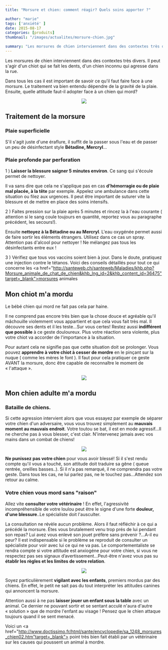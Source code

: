 ```yaml
---
title: "Morsure et chien: comment réagir? Quels soins apporter ?"

author: "marie"
tags: ['anxiété' ]
date: 2015-08-17
categories: [produits]
thumbnail: "/images/actualites/morsure-chien.jpg"

summary: "Les morsures de chien interviennent dans des contextes très divers ; Il peut s'agir d'un chiot qui se fait les dents, d'un chien inconnu qui agresse dans la rue.."
---
```


Les morsures de chien interviennent dans des contextes très divers. Il peut s'agir d'un chiot qui se fait les dents, d'un chien inconnu qui agresse dans la rue.


Dans tous les cas il est important de savoir ce qu'il faut faire face à une morsure. Le traitement va bien entendu dépendre de la gravité de la plaie.
Ensuite, quelle attitude faut-il adopter face à un chien qui mord?


<p align="center"><img src="/images/actualites/morsure-chien.jpg"></p>

## Traitement de la morsure ##
### Plaie superficielle ###
S'il s'agit juste d'une éraflure, il suffit de la passer sous l'eau et de passer un peu de désinfectant style <b>Bétadine, Mercryl</b>...


### Plaie profonde par perforation ###
1 ) <b>Laisser la blessure saigner 5 minutes environ</b>. Ce sang qui s'écoule permet de nettoyer.

 Il va sans dire que cela ne s'applique pas en cas <b>d’hémorragie ou de plaie mal placée, à la tête</b> par exemple. Appelez une ambulance dans cette situation ou filez aux urgences. Il peut être important de suturer vite la blessure et de mettre en place des soins intensifs.

 2 ) Faites pression sur la plaie après 5 minutes et rincez la à l'eau courante ( attention si le sang coule toujours en quantité, reportez vous au paragraphe précédent, les secours!).

  Ensuite <b>nettoyez à la Bétadine ou au Mercryl</b>. L'eau oxygénée permet aussi de faire sortir les éléments étrangers. Utilisez dans ce cas un spray. Attention pas d'alcool pour nettoyer ! Ne mélangez pas tous les désinfectants entre eux !

  3 ) Vérifiez que tous vos vaccins soient bien à jour. Dans le doute, pratiquez une injection contre le tétanos. Voici des conseils détaillés pour tout ce qui concerne les <a href="http://santeweb.ch/santeweb/Maladies/khb.php?Morsure_animale_de_chat_de_chien&khb_lng_id=2&khb_content_id=36475"target=_blank">morsures animales</a>




## Mon chiot m'a mordu ##

Le bébé chien qui mord ne fait pas cela par haine.

Il ne comprend pas encore très bien que la chose douce et agréable qu'il mâchouille violemment vous appartient et que cela vous fait très mal. Il découvre ses dents et il les teste...Sur vous certes! Restez aussi <b>indifférent que possible</b> à ce geste douloureux. Plus votre réaction sera violente, plus votre chiot va accorder de l'importance à la situation.

Pour autant cela ne signifie pas que cette situation doit se prolonger. Vous pouvez <b>apprendre à votre chiot à cesser de mordre</b> en le pinçant sur la nuque ( comme les mères le font ). Il faut pour cela pratiquer ce geste AVANT la morsure, donc être capable de reconnaître le moment de « l'attaque ».

<p align="center"><img src="/images/actualites/puppy-bite.jpg"></p>


## Mon chien adulte m'a mordu ##
###  Bataille de chiens. ###
Si cette agression intervient alors que vous essayez par exemple de séparer votre chien d'un adversaire, vous vous trouvez simplement au <b>mauvais moment au mauvais endroit</b>. Votre toutou se bat, il est en mode agressif...Il ne cherche pas à vous blesser, c'est clair. N'intervenez jamais avec vos mains dans un combat de chiens!
<p align="center"><img src="/images/actualites/Bagarre_Chien_2.jpg"</p>

<b>Ne punissez pas votre chien</b> pour vous avoir blessé! Si il s'est rendu compte qu'il vous a touché, son attitude doit traduire sa gêne ( queue rentrée, oreilles basses..). Si il n'a pas remarqué, il ne comprendra pas votre geste. Dans tous les cas, ne lui parlez pas, ne le touchez pas...Attendez son retour au calme.



### Votre chien vous mord sans "raison" ###

Allez vite <b>consulter votre vétérinaire</b> ! En effet, l'agressivité incompréhensible de votre loulou peut être le signe d'une forte <b>douleur, d'une blessure</b>..Le spécialiste doit l'ausculter.


La consultation ne révèle aucun problème. Alors il faut réfléchir à ce qui a précédé la morsure. Étes vous brutalement venu trop prés de lui pendant son repas? Lui avez vous enlevé son jouet préfère sans prévenir ?...A-il eu peur? Il est indispensable si le problème se reproduit de consulter un spécialiste pour voir avec lui ce qui ne va pas. Le comportementaliste se rendra compte si votre attitude est anxiogéne pour votre chien, si vous ne respectez pas ses signaux d’avertissement...Peut-être n'avez vous pas su <b>établir les règles et les limites de votre relation</b>.

<p align="center"><img src="/images/actualites/dog-kid.jpg"></p>


Soyez particulièrement <b>vigilant avec les enfants</b>, premiers mordus par des chiens. En effet, le petit ne sait pas du tout interpréter les attitudes canines qui annoncent la morsure.

Attention aussi à ne pas <b>laisser jouer un enfant sous la table</b> avec un animal. Ce dernier ne pouvant sortir et se sentant acculé n'aura d'autre « solution » que de mordre l'enfant au visage !
Pensez que le chien attaque toujours quand il se sent menacé.

Voici un <a href="http://www.doctissimo.fr/html/sante/encyclopedie/sa_1248_morsures_chien02.htm"target=_blank"> point</a> très bien fait établi par un vétérinaire sur les causes qui poussent un animal à mordre.



